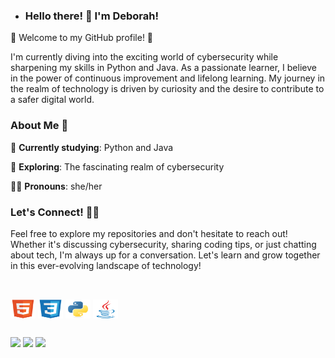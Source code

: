 - ### Hello there! 💞 I'm Deborah! 

🌸 Welcome to my GitHub profile! 🌸

I'm currently diving into the exciting world of cybersecurity while sharpening my skills in Python and Java. As a passionate learner, I believe in the power of continuous improvement and lifelong learning. My journey in the realm of technology is driven by curiosity and the desire to contribute to a safer digital world.

### About Me 🌺

🔭 **Currently studying**: Python and Java

🔐 **Exploring**: The fascinating realm of cybersecurity

👩‍💻 **Pronouns**: she/her

### Let's Connect! 🌸🌐

Feel free to explore my repositories and don't hesitate to reach out! Whether it's discussing cybersecurity, sharing coding tips, or just chatting about tech, I'm always up for a conversation. Let's learn and grow together in this ever-evolving landscape of technology!



##

<div style="display: inline_block"><br>
  
  <img align="center" alt="Deb-HTML" height="30" width="40" src="https://raw.githubusercontent.com/devicons/devicon/master/icons/html5/html5-original.svg">
  <img align="center" alt="Deb-CSS" height="30" width="40" src="https://raw.githubusercontent.com/devicons/devicon/master/icons/css3/css3-original.svg">
  <img align="center" alt="Deb-Python" height="30" width="40" src="https://raw.githubusercontent.com/devicons/devicon/master/icons/python/python-original.svg">
  <img align="center" alt="Deb-Java" height="30" width="40" src="https://raw.githubusercontent.com/devicons/devicon/master/icons/java/java-original.svg">

</div>
  
  ##
 
<div> 
  
  <a href="https://instagram.com/she_is_like_a_cat_in_the_dark/" target="_blank"><img src="https://img.shields.io/badge/-Instagram-%23FF69B4?style=for-the-badge&logo=instagram&logoColor=white" target="_blank"></a>
  <a href = "mailto:deborahhwr@gmail.com"><img src="https://img.shields.io/badge/-Gmail-%23FF69B4?style=for-the-badge&logo=gmail&logoColor=white" target="_blank"></a>
  <a href="https://www.linkedin.com/in/d%C3%A9borah-soares-093751205/" target="_blank"><img src="https://img.shields.io/badge/-LinkedIn-%23FF69B4?style=for-the-badge&logo=linkedin&logoColor=white" target="_blank"></a> 
  
</div>

